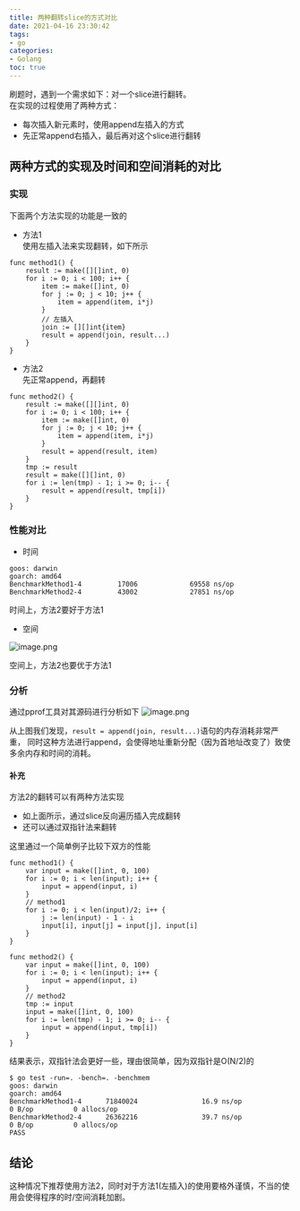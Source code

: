 ```yaml
---
title: 两种翻转slice的方式对比
date: 2021-04-16 23:30:42
tags:
- go
categories:
- Golang
toc: true
---
```


刷题时，遇到一个需求如下：对一个slice进行翻转。  
在实现的过程使用了两种方式：
- 每次插入新元素时，使用append左插入的方式
- 先正常append右插入，最后再对这个slice进行翻转

<!-- more -->

## 两种方式的实现及时间和空间消耗的对比

### 实现
下面两个方法实现的功能是一致的

- 方法1  
使用左插入法来实现翻转，如下所示
```golang
func method1() {
    result := make([][]int, 0)
    for i := 0; i < 100; i++ {
        item := make([]int, 0)
        for j := 0; j < 10; j++ {
            item = append(item, i*j)
        }
        // 左插入
        join := [][]int{item}
        result = append(join, result...)
    }
}
```

- 方法2  
先正常append，再翻转
```golang
func method2() {
    result := make([][]int, 0)
    for i := 0; i < 100; i++ {
        item := make([]int, 0)
        for j := 0; j < 10; j++ {
            item = append(item, i*j)
        }
        result = append(result, item)
    }
    tmp := result
    result = make([][]int, 0)
    for i := len(tmp) - 1; i >= 0; i-- {
        result = append(result, tmp[i])
    }
}
```

### 性能对比

- 时间
```text
goos: darwin
goarch: amd64
BenchmarkMethod1-4         17006             69558 ns/op
BenchmarkMethod2-4         43002             27851 ns/op
```
时间上，方法2要好于方法1

- 空间
  
![image.png](https://i.loli.net/2021/04/17/h3uNKYGrRn82zfd.png)
  
空间上，方法2也要优于方法1

### 分析
通过pprof工具对其源码进行分析如下
![image.png](https://i.loli.net/2021/04/17/1e9W4roOmxgXEf3.png)

从上图我们发现，`result = append(join, result...)`语句的内存消耗非常严重，
同时这种方法进行append，会使得地址重新分配（因为首地址改变了）致使多余内存和时间的消耗。

#### 补充
方法2的翻转可以有两种方法实现
- 如上面所示，通过slice反向遍历插入完成翻转
- 还可以通过双指针法来翻转

这里通过一个简单例子比较下双方的性能
```golang
func method1() {
    var input = make([]int, 0, 100)
    for i := 0; i < len(input); i++ {
        input = append(input, i)
    }
    // method1
    for i := 0; i < len(input)/2; i++ {
        j := len(input) - 1 - i
        input[i], input[j] = input[j], input[i]
    }
}

func method2() {
    var input = make([]int, 0, 100)
    for i := 0; i < len(input); i++ {
        input = append(input, i)
    }
    // method2
    tmp := input
    input = make([]int, 0, 100)
    for i := len(tmp) - 1; i >= 0; i-- {
        input = append(input, tmp[i])
    }
}
```
结果表示，双指针法会更好一些，理由很简单，因为双指针是O(N/2)的
```text
$ go test -run=. -bench=. -benchmem
goos: darwin
goarch: amd64
BenchmarkMethod1-4      71840024                16.9 ns/op             0 B/op          0 allocs/op
BenchmarkMethod2-4      26362216                39.7 ns/op             0 B/op          0 allocs/op
PASS
```


## 结论
这种情况下推荐使用方法2，同时对于方法1(左插入)的使用要格外谨慎，不当的使用会使得程序的时/空间消耗加剧。




